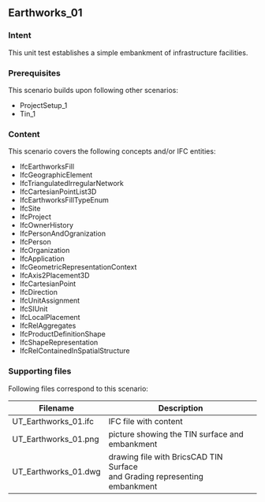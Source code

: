 
## Earthworks\_01

### Intent

This unit test establishes a simple embankment of infrastructure facilities.

### Prerequisites

This scenario builds upon following other scenarios:
- ProjectSetup_1
- Tin_1

### Content

This scenario covers the following concepts and/or IFC entities:

- IfcEarthworksFill
- IfcGeographicElement
- IfcTriangulatedIrregularNetwork
- IfcCartesianPointList3D
- IfcEarthworksFillTypeEnum
- IfcSite
- IfcProject
- IfcOwnerHistory
- IfcPersonAndOgranization
- IfcPerson
- IfcOrganization
- IfcApplication
- IfcGeometricRepresentationContext
- IfcAxis2Placement3D
- IfcCartesianPoint
- IfcDirection
- IfcUnitAssignment
- IfcSIUnit
- IfcLocalPlacement
- IfcRelAggregates
- IfcProductDefinitionShape
- IfcShapeRepresentation
- IfcRelContainedInSpatialStructure

### Supporting files

Following files correspond to this scenario:

| Filename             | Description                                                  |
| -------------------- | ------------------------------------------------------------ |
| UT_Earthworks_01.ifc | IFC file with content                                        |
| UT_Earthworks_01.png | picture showing the TIN surface and embankment               |
| UT_Earthworks_01.dwg | drawing file with BricsCAD TIN Surface<br />and Grading representing embankment |
